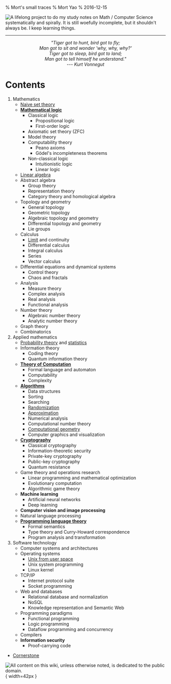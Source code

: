 % Mort's small traces
% Mort Yao
% 2016-12-15

![<small>
A lifelong project to do my study notes on Math / Computer Science systematically and spirally. \
It is still woefully incomplete, but it shouldn't always be. I keep learning things.
</small>](https://i0.wp.com/dl.dropboxusercontent.com/s/1tzl7x5iduxgr9m/perky-lambda_96.png)

---

<div style="text-align:center;font-style:italic">
"Tiger got to hunt, bird got to fly;
<br> Man got to sit and wonder 'why, why, why?'
<br> Tiger got to sleep, bird got to land;
<br> Man got to tell himself he understand."
<br> --- Kurt Vonnegut
</div>

# Contents

1. Mathematics
    * [Naive set theory](/math/set/)
    * **[Mathematical logic](/math/logic/)**
        * Classical logic
            * Propositional logic
            * First-order logic
        * Axiomatic set theory (ZFC)
        * Model theory
        * Computability theory
            * Peano axioms
            * Gödel's incompleteness theorems
        * Non-classical logic
            * Intuitionistic logic
            * Linear logic
    * [Linear algebra](/math/linear-algebra)
    * Abstract algebra
        * Group theory
        * Representation theory
        * Category theory and homological algebra
    * Topology and geometry
        * General topology
        * Geometric topology
        * Algebraic topology and geometry
        * Differential topology and geometry
        * Lie groups
    * Calculus
        * [Limit](/math/calculus/limit/) and continuity
        * Differential calculus
        * Integral calculus
        * Series
        * Vector calculus
    * Differential equations and dynamical systems
        * Control theory
        * Chaos and fractals
    * Analysis
        * Measure theory
        * Complex analysis
        * Real analysis
        * Functional analysis
    * Number theory
        * Algebraic number theory
        * Analytic number theory
    * Graph theory
    * Combinatorics
2. Applied mathematics
    * [Probability theory](/math/probability/) and [statistics](/math/statistics/)
    * Information theory
        * Coding theory
        * Quantum information theory
    * **[Theory of Computation](/comp/)**
        * Formal language and automaton
        * Computability
        * Complexity
    * **[Algorithms](/algo/)**
        * Data structures
        * Sorting
        * Searching
        * [Randomization](/algo/randomization/)
        * [Approximation](/algo/approximation/)
        * Numerical analysis
        * Computational number theory
        * [Computational geometry](/algo/computational-geometry/)
        * Computer graphics and visualization
    * **[Cryptography](/crypto/)**
        * Classical cryptography
        * Information-theoretic security
        * Private-key cryptography
        * Public-key cryptography
        * Quantum resistance
    * Game theory and operations research
        * Linear programming and mathematical optimization
        * Evolutionary computation
        * Algorithmic game theory
    * **Machine learning**
        * Artificial neural networks
        * Deep learning
    * **Computer vision and image processing**
    * Natural language processing
    * **[Programming language theory](/plt/)**
        * Formal semantics
        * Type theory and Curry-Howard correspondence
        * Program analysis and transformation
3. Software technology
    * Computer systems and architectures
    * Operating systems
        * [Unix from user space](/unix/)
        * Unix system programming
        * Linux kernel
    * TCP/IP
        * Internet protocol suite
        * Socket programming
    * Web and databases
        * Relational database and normalization
        * NoSQL
        * Knowledge representation and Semantic Web
    * Programming paradigms
        * Functional programming
        * Logic programming
        * Dataflow programming and concurrency
    * Compilers
    * **Information security**
        * Proof-carrying code

* [Cornerstone](/cornerstone/)



![<small>
All content on this wiki, unless otherwise noted, is dedicated to the
[public domain](https://raw.githubusercontent.com/soimort/wiki/gh-pages/LICENSE).
</small>](https://i0.wp.com/dl.dropboxusercontent.com/s/2f9kuczvqrcaagg/cc0.png){ width=42px }

